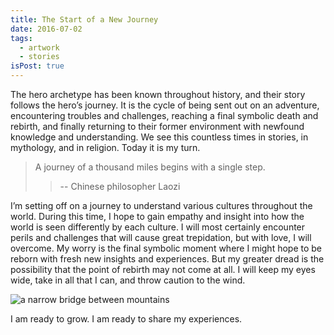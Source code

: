 ```yaml
---
title: The Start of a New Journey
date: 2016-07-02
tags:
  - artwork
  - stories
isPost: true
---
```


The hero archetype has been known throughout history, and their story follows the hero’s journey. It is the cycle of being sent out on an adventure, encountering troubles and challenges, reaching a final symbolic death and rebirth, and finally returning to their former environment with newfound knowledge and understanding. We see this countless times in stories, in mythology, and in religion. Today it is my turn.

> A journey of a thousand miles begins with a single step.
>
> > -- Chinese philosopher Laozi

I’m setting off on a journey to understand various cultures throughout the world. During this time, I hope to gain empathy and insight into how the world is seen differently by each culture. I will most certainly encounter perils and challenges that will cause great trepidation, but with love, I will overcome. My worry is the final symbolic moment where I might hope to be reborn with fresh new insights and experiences. But my greater dread is the possibility that the point of rebirth may not come at all. I will keep my eyes wide, take in all that I can, and throw caution to the wind.

![a narrow bridge between mountains](~/assets/pages/the-start-of-a-new-journey/bridge-daylight-guidance-459241.webp)

I am ready to grow. I am ready to share my experiences.

